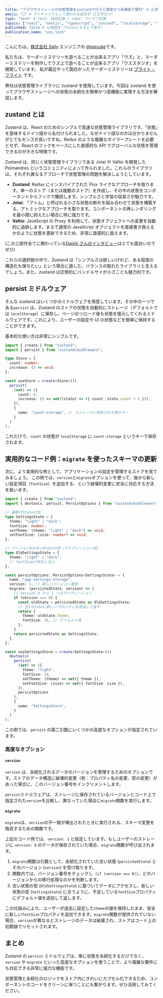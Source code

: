 ```yaml
---
title: "ブラウザストレージの状態管理をzustandで行うと簡単かつ高機能で便利" # 記事のタイトル
emoji: "🐻" # アイキャッチとして使われる絵文字（1文字だけ）
type: "tech" # tech: 技術記事 / idea: アイデア記事
topics: ["react", "nextjs", "typescript", "zustand", "localstorage", "tech"] # タグ。["markdown", "rust", "aws"]のように指定する
published: false # 公開設定（falseにすると下書き）
publication_name: "uzu_tech"
---
```


こんにちは。[株式会社 Sally](https://sally-inc.jp/) エンジニアの [@piesuke](https://x.com/piesuke27)です。

私たちは、マーダーミステリーを遊べることが出来るアプリ「ウズ」と、マーダーミステリーを制作してウズ上で遊べることが出来るアプリ「ウズスタジオ」を開発しています。
私が最近やって面白かったマーダーミステリーは [プライト・フライト](https://mdms.jp/scenarios/9762) です。

弊社は状態管理ライブラリに zustand を使用しています。今回は zustand を使ってブラウザストレージへの状態の永続化を簡単かつ高機能に実現する方法を解説します。

## zustand とは

Zustand は、React のためのシンプルで高速な状態管理ライブラリです。「状態」を意味するドイツ語から名付けられました。なぜドイツ語なのかは分かりませんがとてもセンスが良いですね。Redux のような複雑なボイラープレートを必要とせず、React のフックをベースにした直感的な API でグローバルな状態を管理できるのが大きな特徴です。

Zustand は、同じく状態管理ライブラリである Jotai や Valtio を開発した Poimandres というコミュニティによって作られました。これらのライブラリは、それぞれ異なるアプローチで状態管理の問題を解決しようとしています。

- **Zustand**: Redux にインスパイアされた Flux ライクなアプローチを取ります。単一のストア（または複数のストア）を作成し、その中の状態をコンポーネントからフックで購読します。シンプルさと学習の容易さが魅力です。
- **Jotai**: 「アトム」と呼ばれる小さな状態の断片を組み合わせて状態を構築する、アトミックなアプローチを取ります。コンポーネントの再レンダリングを最小限に抑えたい場合に特に強力です。
- **Valtio**: JavaScript の Proxy を利用して、状態オブジェクトへの変更を自動的に追跡します。まるで通常の JavaScript オブジェクトを直接書き換えるかのように状態を更新できるため、非常に直感的に扱えます。

(この三部作全てに関わっている[Daishi さんのインタビュー](https://levtech.jp/media/article/focus/detail_685/)はとても面白いのでぜひ)

これらの選択肢の中で、Zustand は「シンプルさは欲しいけれど、ある程度の構造化も保ちたい」という場合に適した、バランスの取れたライブラリと言えるでしょう。また、zustand は圧倒的にバンドルサイが小さことも魅力的です。

## persist ミドルウェア

そんな zustand はいくつかのミドルウェアを用意しています。その中の一つである`persist` は、Zustand のストアの状態を自動的にストレージ（デフォルトでは `localStorage`）に保存し、ページのリロード後も状態を復元してくれるミドルウェアです。これにより、ユーザーの設定や UI の状態などを簡単に保持することができます。

基本的な使い方は非常にシンプルです。

```typescript
import { create } from "zustand";
import { persist } from "zustand/middleware";

type Store = {
  count: number;
  increase: () => void;
};

const useStore = create<Store>()(
  persist(
    (set) => ({
      count: 0,
      increase: () => set((state) => ({ count: state.count + 1 })),
    }),
    {
      name: "count-storage", // ストレージに保存される際のキー
    }
  )
);
```

これだけで、`count` の状態が `localStorage` に `count-storage` というキーで保存されます。

## 実用的なコード例：`migrate` を使ったスキーマの更新

次に、より実用的な例として、アプリケーションの設定を管理するストアを見てみましょう。
この例では、`version`と`migrate`オプションを使って、後から新しい設定項目（`fontSize`）を追加する、という破壊的変更に安全に対応する方法を扱います。

```typescript
import { create } from "zustand";
import { devtools, persist, PersistOptions } from "zustand/middleware";

// 最新のStateの型
type SettingsState = {
  theme: "light" | "dark";
  fontSize: number;
  setTheme: (theme: "light" | "dark") => void;
  setFontSize: (size: number) => void;
};

// バージョン0の古いStateの型（マイグレーション用）
type OldSettingsState = {
  theme: "light" | "dark";
  // fontSizeが存在しない
};

const persistOptions: PersistOptions<SettingsState> = {
  name: "app-settings-storage",
  version: 1, // 新しいバージョン番号
  migrate: (persistedState, version) => {
    // version 0 から 1 へのマイグレーション
    if (version === 0) {
      const oldState = persistedState as OldSettingsState;
      // 古いStateに新しいプロパティを追加して返す
      return {
        theme: oldState.theme,
        fontSize: 16, // デフォルト値
      };
    }
    return persistedState as SettingsState;
  },
};

const useSettingsStore = create<SettingsState>()(
  devtools(
    persist(
      (set) => ({
        theme: "light",
        fontSize: 16,
        setTheme: (theme) => set({ theme }),
        setFontSize: (size) => set({ fontSize: size }),
      }),
      persistOptions
    ),
    {
      name: "SettingsStore",
    }
  )
);
```

この例では、`persist` の第二引数にいくつかの高度なオプションが指定されています。

### 高度なオプション

#### `version`

`version` は、永続化されるデータのバージョンを管理するためのオプションです。ストアのデータ構造に破壊的変更（例：プロパティ名の変更、型の変更）があった場合に、このバージョン番号をインクリメントします。

`persist`ミドルウェアは、ストレージに保存されているバージョンとコード上で指定された`version`を比較し、異なっていた場合に`migrate`関数を実行します。

#### `migrate`

`migrate`は、`version`の不一致が検出されたときに実行される、スキーマ変更を吸収するための関数です。

上記のコード例では、`version: 1` と指定しています。もしユーザーのストレージに `version: 0` のデータが保存されていた場合、`migrate`関数が呼び出されます。

1.  `migrate`関数は引数として、永続化されていた古い状態 (`persistedState`) とそのバージョン (`version`) を受け取ります。
2.  関数内では、バージョン番号をチェックし（`if (version === 0)`）、どのバージョンからの移行処理なのかを判断します。
3.  古い状態の型 (`OldSettingsState`) に基づいてデータにアクセスし、新しい状態の型 (`SettingsState`) に合うように、不足している`fontSize`プロパティにデフォルト値を追加して返します。

この仕組みにより、ユーザーが過去に設定した`theme`の値を保持したまま、安全に新しい`fontSize`プロパティを追加できます。`migrate`関数が提供されていない場合、`version`が異なるとストレージのデータは破棄され、ストアはコード上の初期値でリセットされます。

## まとめ

Zustand の `persist` ミドルウェアは、単に状態を永続化するだけでなく、`version` や `migrate` といった高度なオプションを使うことで、より複雑な要件にも対応できる非常に強力な機能です。

状態管理と永続化のロジックをストア内にきれいにカプセル化できるため、コンポーネントのコードをクリーンに保つことにも繋がります。ぜひ活用してみてください。

